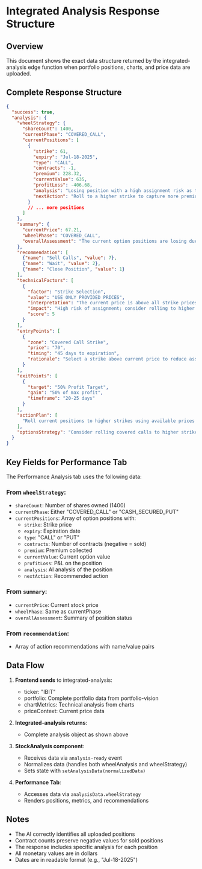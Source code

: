 # Integrated Analysis Response Structure

## Overview
This document shows the exact data structure returned by the integrated-analysis edge function when portfolio positions, charts, and price data are uploaded.

## Complete Response Structure

```json
{
  "success": true,
  "analysis": {
    "wheelStrategy": {
      "shareCount": 1400,
      "currentPhase": "COVERED_CALL",
      "currentPositions": [
        {
          "strike": 61,
          "expiry": "Jul-18-2025",
          "type": "CALL",
          "contracts": -1,
          "premium": 228.32,
          "currentValue": 635,
          "profitLoss": -406.68,
          "analysis": "Losing position with a high assignment risk as the current price is above the strike. Consider rolling to a higher strike.",
          "nextAction": "Roll to a higher strike to capture more premium and reduce assignment risk."
        }
        // ... more positions
      ]
    },
    "summary": {
      "currentPrice": 67.21,
      "wheelPhase": "COVERED_CALL",
      "overallAssessment": "The current option positions are losing due to the stock price being above the strike prices, increasing assignment risk."
    },
    "recommendation": [
      {"name": "Sell Calls", "value": 7},
      {"name": "Wait", "value": 2},
      {"name": "Close Position", "value": 1}
    ],
    "technicalFactors": [
      {
        "factor": "Strike Selection",
        "value": "USE ONLY PROVIDED PRICES",
        "interpretation": "The current price is above all strike prices, indicating a need to reassess strike selection.",
        "impact": "High risk of assignment; consider rolling to higher strikes.",
        "score": 5
      }
    ],
    "entryPoints": [
      {
        "zone": "Covered Call Strike",
        "price": "70",
        "timing": "45 days to expiration",
        "rationale": "Select a strike above current price to reduce assignment risk and capture premium."
      }
    ],
    "exitPoints": [
      {
        "target": "50% Profit Target",
        "gain": "50% of max profit",
        "timeframe": "20-25 days"
      }
    ],
    "actionPlan": [
      "Roll current positions to higher strikes using available prices to capture more premium and reduce assignment risk."
    ],
    "optionsStrategy": "Consider rolling covered calls to higher strikes (e.g., 68 or 70) to align with bullish technical indicators and reduce assignment risk."
  }
}
```

## Key Fields for Performance Tab

The Performance Analysis tab uses the following data:

### From `wheelStrategy`:
- `shareCount`: Number of shares owned (1400)
- `currentPhase`: Either "COVERED_CALL" or "CASH_SECURED_PUT"
- `currentPositions`: Array of option positions with:
  - `strike`: Strike price
  - `expiry`: Expiration date
  - `type`: "CALL" or "PUT"
  - `contracts`: Number of contracts (negative = sold)
  - `premium`: Premium collected
  - `currentValue`: Current option value
  - `profitLoss`: P&L on the position
  - `analysis`: AI analysis of the position
  - `nextAction`: Recommended action

### From `summary`:
- `currentPrice`: Current stock price
- `wheelPhase`: Same as currentPhase
- `overallAssessment`: Summary of position status

### From `recommendation`:
- Array of action recommendations with name/value pairs

## Data Flow

1. **Frontend sends** to integrated-analysis:
   - ticker: "IBIT"
   - portfolio: Complete portfolio data from portfolio-vision
   - chartMetrics: Technical analysis from charts
   - priceContext: Current price data

2. **Integrated-analysis returns**:
   - Complete analysis object as shown above

3. **StockAnalysis component**:
   - Receives data via `analysis-ready` event
   - Normalizes data (handles both wheelAnalysis and wheelStrategy)
   - Sets state with `setAnalysisData(normalizedData)`

4. **Performance Tab**:
   - Accesses data via `analysisData.wheelStrategy`
   - Renders positions, metrics, and recommendations

## Notes

- The AI correctly identifies all uploaded positions
- Contract counts preserve negative values for sold positions
- The response includes specific analysis for each position
- All monetary values are in dollars
- Dates are in readable format (e.g., "Jul-18-2025")